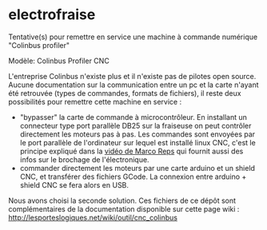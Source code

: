 # electrofraise  

Tentative(s) pour remettre en service une machine à commande numérique "Colinbus profiler"


Modèle: Colinbus Profiler CNC

L'entreprise Colinbus n'existe plus et il n'existe pas de pilotes open source. Aucune documentation sur la communication entre un pc et la carte n'ayant été retrouvée (types de commandes, formats de fichiers), il reste deux possibilités pour remettre cette machine en service :

* "bypasser" la carte de commande à microcontrôleur. En installant un connecteur type port parallèle DB25 sur la fraiseuse on peut contrôler directement les moteurs pas à pas. Les commandes sont envoyées par le port parallèle de l'ordinateur sur lequel est installé linux CNC, c'est le principe expliqué dans la [vidéo de Marco Reps](https://www.youtube.com/watch?v=RU573U6lsGU) qui fournit aussi des infos sur le brochage de l'électronique.
* commander directement les moteurs par une carte arduino et un shield CNC, et transférer des fichiers GCode. La connexion entre arduino + shield CNC se fera alors en USB.

Nous avons choisi la seconde solution. Ces fichiers de ce dépôt sont complémentaires de la documentation disponible sur cette page wiki : http://lesporteslogiques.net/wiki/outil/cnc_colinbus 
